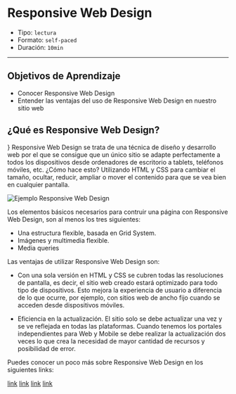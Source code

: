# Responsive Web Design

- Tipo: `lectura`
- Formato: `self-paced`
- Duración: `10min`

***

## Objetivos de Aprendizaje

- Conocer Responsive Web Design
- Entender las ventajas del uso de Responsive Web Design en nuestro sitio web


## ¿Qué es Responsive Web Design?

}
Responsive Web Design se trata de una técnica de diseño
y desarrollo web por el que se consigue que un único sitio se adapte perfectamente a todos los dispositivos desde ordenadores de escritorio a tablets, teléfonos móviles, etc. 
¿Cómo hace esto? Utilizando HTML y CSS para cambiar el tamaño, ocultar, reducir, ampliar o mover el contenido para que se vea bien en cualquier pantalla.

![Ejemplo Responsive Web Design](https://designmodo.com/wp-content/uploads/2011/10/4.jpg)

Los elementos básicos necesarios para contruir una página con Responsive Web Design, son al menos los tres siguientes:

 - Una estructura flexible, basada en Grid System.
 - Imágenes y multimedia flexible.
 - Media queries

Las ventajas de utilizar Responsive Web Design son:

 - Con una sola versión en HTML y CSS se cubren todas las resoluciones de pantalla, es decir, el sitio web creado estará optimizado para todo tipo de dispositivos. Esto mejora la experiencia de usuario a diferencia de lo que ocurre, por ejemplo, con sitios web de ancho fijo cuando se acceden desde dispositivos móviles.
 
 - Eficiencia en la actualización. El sitio solo se debe actualizar una vez y se ve reflejada en todas las plataformas. Cuando tenemos los portales independientes para Web y Mobile se debe realizar la actualización dos veces lo que crea la necesidad de mayor cantidad de recursos y posibilidad de error.

 Puedes conocer un poco más sobre Responsive Web Design en los siguientes links:

 [link](https://www.youtube.com/watch?v=vr-YtKTlyh8)
 [link](https://www.silocreativo.com/imagenes-en-diseno-web-responsive-con-css/) 
 [link](http://fredericgonzalo.com/en/2017/03/01/understanding-the-difference-between-mobile-first-adaptive-and-responsive-design/)
 [link](https://www.mediaclick.es/blog/diseno-web-responsive-design-y-la-importancia-del-mobile-first/)
 
 
 

 